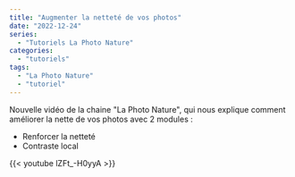 ```yaml
---
title: "Augmenter la netteté de vos photos"
date: "2022-12-24"
series:
  - "Tutoriels La Photo Nature"
categories: 
  - "tutoriels"
tags: 
  - "La Photo Nature"
  - "tutoriel"
---
```


Nouvelle vidéo de la chaine "La Photo Nature", qui nous explique comment améliorer la nette de vos photos avec 2 modules :
- Renforcer la netteté
- Contraste local

{{< youtube lZFt_-H0yyA >}}